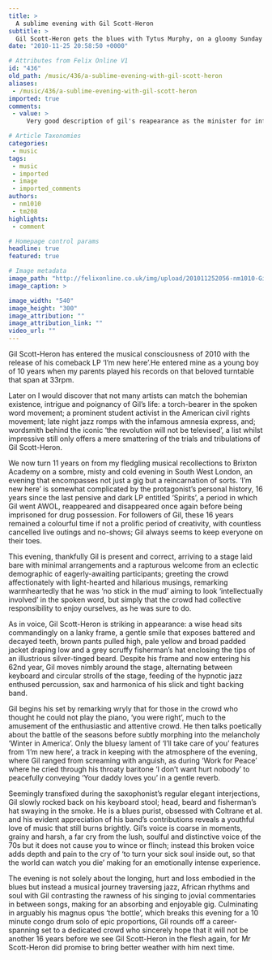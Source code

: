 ```yaml
---
title: >
  A sublime evening with Gil Scott-Heron
subtitle: >
  Gil Scott-Heron gets the blues with Tytus Murphy, on a gloomy Sunday in The Brixton Academy
date: "2010-11-25 20:58:50 +0000"

# Attributes from Felix Online V1
id: "436"
old_path: /music/436/a-sublime-evening-with-gil-scott-heron
aliases:
 - /music/436/a-sublime-evening-with-gil-scott-heron
imported: true
comments:
 - value: >
     Very good description of gil's reapearance as the minister for information,the set as stated by young mr murphy was very staid in comparison with a full band but none the less very proffessionally performed ,the procussion solo dragged on a bit in my mind but that's showbiz.Well must go,got to go and collect some coal..do..do..do.do.dooo d do do....,GIL SCOTT-HERON – 27/05/2011 <br> <br>Genuinely stunned and saddened by the news of the passing of Gil Scott-Heron. <br> <br>I saw him perform on many occasions at venues such as the JAZZ CAFE and, similar to Kevin and Margaret, I would play his back-catalogue through to the early hours of the morning. <br> <br>The most memorable set at for me was when Brian Jackson performed with him again at the JAZZ CAFE. <br> <br>I’ll certainly miss him being on this earth. <br> <br>A true artist, and what a legacy he has left! <br> <br>R.I.P. <br>,GIL SCOTT-HERON – 27/05/2011 <br> <br>Genuinely stunned and saddened by the news of the passing of Gil Scott-Heron. <br> <br>I saw him perform on many occasions at venues such

# Article Taxonomies
categories:
 - music
tags:
 - music
 - imported
 - image
 - imported_comments
authors:
 - nm1010
 - tm208
highlights:
 - comment

# Homepage control params
headline: true
featured: true

# Image metadata
image_path: "http://felixonline.co.uk/img/upload/201011252056-nm1010-GillScot.jpg"
image_caption: >

image_width: "540"
image_height: "300"
image_attribution: ""
image_attribution_link: ""
video_url: ""
---
```


Gil Scott-Heron has entered the musical consciousness of 2010 with the release of his comeback LP ‘I’m new here’.He entered mine as a young boy of 10 years when my parents played his records on that beloved turntable that span at 33rpm.

Later on I would discover that not many artists can match the bohemian existence, intrigue and poignancy of Gil’s life: a torch-bearer in the spoken word movement; a prominent student activist in the American civil rights movement; late night jazz romps with the infamous amnesia express, and; wordsmith behind the iconic ‘the revolution will not be televised’, a list whilst impressive still only offers a mere smattering of the trials and tribulations of Gil Scott-Heron.

We now turn 11 years on from my fledgling musical recollections to Brixton Academy on a sombre, misty and cold evening in South West London, an evening that encompasses not just a gig but a reincarnation of sorts. ‘I’m new here’ is somewhat complicated by the protagonist’s personal history, 16 years since the last pensive and dark LP entitled ‘Spirits’, a period in which Gil went AWOL, reappeared and disappeared once again before being imprisoned for drug possession. For followers of Gil, these 16 years remained a colourful time if not a prolific period of creativity, with countless cancelled live outings and no-shows; Gil always seems to keep everyone on their toes.

This evening, thankfully Gil is present and correct, arriving to a stage laid bare with minimal arrangements and a rapturous welcome from an eclectic demographic of eagerly-awaiting participants; greeting the crowd affectionately with light-hearted and hilarious musings, remarking warmheartedly that he was ‘no stick in the mud’ aiming to look ‘intellectually involved’ in the spoken word, but simply that the crowd had collective responsibility to enjoy ourselves, as he was sure to do.

As in voice, Gil Scott-Heron is striking in appearance: a wise head sits commandingly on a lanky frame, a gentle smile that exposes battered and decayed teeth, brown pants pulled high, pale yellow and broad padded jacket draping low and a grey scruffy fisherman’s hat enclosing the tips of an illustrious silver-tinged beard. Despite his frame and now entering his 62nd year, Gil moves nimbly around the stage, alternating between keyboard and circular strolls of the stage, feeding of the hypnotic jazz enthused percussion, sax and harmonica of his slick and tight backing band.

Gil begins his set by remarking wryly that for those in the crowd who thought he could not play the piano, ‘you were right’, much to the amusement of the enthusiastic and attentive crowd. He then talks poetically about the battle of the seasons before subtly morphing into the melancholy ‘Winter in America’. Only the bluesy lament of ‘I’ll take care of you’ features from ‘I’m new here’, a track in keeping with the atmosphere of the evening, where Gil ranged from screaming with anguish, as during ‘Work for Peace’ where he cried through his throaty baritone ‘I don’t want hurt nobody’ to peacefully conveying ‘Your daddy loves you’ in a gentle reverb.

Seemingly transfixed during the saxophonist’s regular elegant interjections, Gil slowly rocked back on his keyboard stool; head, beard and fisherman’s hat swaying in the smoke. He is a blues purist, obsessed with Coltrane et al. and his evident appreciation of his band’s contributions reveals a youthful love of music that still burns brightly. Gil’s voice is coarse in moments, grainy and harsh, a far cry from the lush, soulful and distinctive voice of the 70s but it does not cause you to wince or flinch; instead this broken voice adds depth and pain to the cry of ‘to turn your sick soul inside out, so that the world can watch you die’ making for an emotionally intense experience.

The evening is not solely about the longing, hurt and loss embodied in the blues but instead a musical journey traversing jazz, African rhythms and soul with Gil contrasting the rawness of his singing to jovial commentaries in between songs, making for an absorbing and enjoyable gig. Culminating in arguably his magnus opus ‘the bottle’, which breaks this evening for a 10 minute congo drum solo of epic proportions, Gil rounds off a career-spanning set to a dedicated crowd who sincerely hope that it will not be another 16 years before we see Gil Scott-Heron in the flesh again, for Mr Scott-Heron did promise to bring better weather with him next time.
